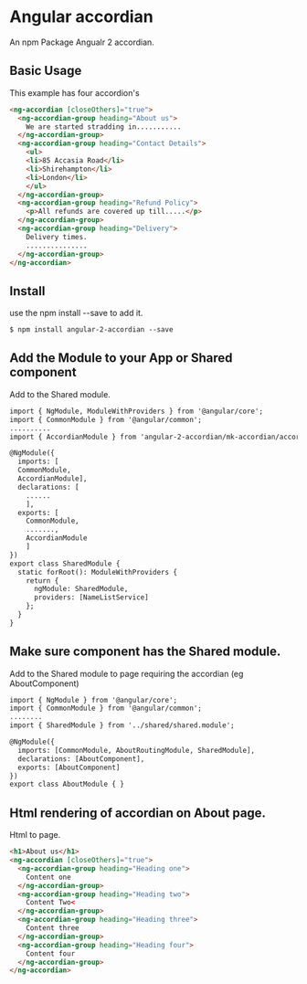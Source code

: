 # Angular accordian

An npm Package Angualr 2 accordian.

## Basic Usage

This example has four accordion's
```html
<ng-accordian [closeOthers]="true">
  <ng-accordian-group heading="About us">
    We are started stradding in...........
  </ng-accordian-group>
  <ng-accordian-group heading="Contact Details">
    <ul>
    <li>85 Accasia Road</li>
    <li>Shirehampton</li>
    <li>London</li>
    </ul>    
  </ng-accordian-group>
  <ng-accordian-group heading="Refund Policy">
    <p>All refunds are covered up till.....</p>
  </ng-accordian-group>
  <ng-accordian-group heading="Delivery">
    Delivery times.
    ...............
  </ng-accordian-group>
</ng-accordian>
```

## Install

use the npm install --save to add it.
```html
$ npm install angular-2-accordian --save
```

## Add the Module to your App or Shared component

Add to the Shared module.
```html
import { NgModule, ModuleWithProviders } from '@angular/core';
import { CommonModule } from '@angular/common';
..........
import { AccordianModule } from 'angular-2-accordian/mk-accordian/accordian.module';

@NgModule({
  imports: [
  CommonModule,
  AccordianModule],
  declarations: [
    ......
    ],
  exports: [
    CommonModule,
    .......,
    AccordianModule
    ]
})
export class SharedModule {
  static forRoot(): ModuleWithProviders {
    return {
      ngModule: SharedModule,
      providers: [NameListService]
    };
  }
}

```


## Make sure component has the Shared module.

Add to the Shared module to page requiring the accordian (eg AboutComponent)
```html
import { NgModule } from '@angular/core';
import { CommonModule } from '@angular/common';
........
import { SharedModule } from '../shared/shared.module';

@NgModule({
  imports: [CommonModule, AboutRoutingModule, SharedModule],
  declarations: [AboutComponent],
  exports: [AboutComponent]
})
export class AboutModule { }

```

## Html rendering of accordian on About page.

Html to page.
```html
<h1>About us</h1>
<ng-accordian [closeOthers]="true">
  <ng-accordian-group heading="Heading one">
    Content one
  </ng-accordian-group>
  <ng-accordian-group heading="Heading two">
    Content Two<
  </ng-accordian-group>
  <ng-accordian-group heading="Heading three">
    Content three
  </ng-accordian-group>
  <ng-accordian-group heading="Heading four">
    Content four
  </ng-accordian-group>
</ng-accordian>

```

